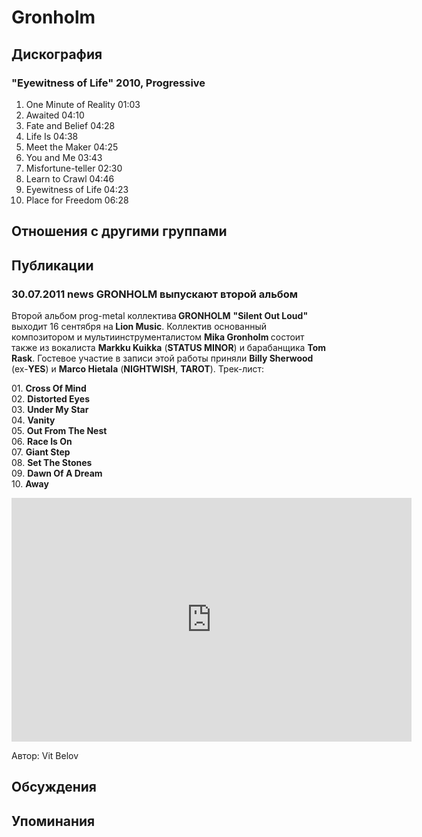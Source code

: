 # Gronholm



## Дискография

### "Eyewitness of Life" 2010, Progressive

1. One Minute of Reality  01:03    
2. Awaited  04:10  
3. Fate and Belief  04:28 
4. Life Is  04:38   
5. Meet the Maker  04:25    
6. You and Me  03:43 
7. Misfortune-teller  02:30
8. Learn to Crawl  04:46 
9. Eyewitness of Life  04:23 
10. Place for Freedom  06:28 


## Отношения с другими группами


## Публикации

### 30.07.2011 news GRONHOLM выпускают второй альбом

<P>Второй альбом prog-metal коллектива<STRONG> GRONHOLM</STRONG> <STRONG>"Silent Out Loud" </STRONG>выходит 16 сентября на<STRONG> Lion Music</STRONG>. Коллектив основанный композитором и мультиинструменталистом <STRONG>Mika Gronholm </STRONG>состоит также из вокалиста <STRONG>Markku Kuikka</STRONG> (<B>STATUS MINOR</B>) и барабанщика <STRONG>Tom Rask</STRONG>. Гостевое участие в записи этой работы приняли <STRONG>Billy Sherwood</STRONG> (ex-<B>YES</B>)&nbsp;и <B>Marco Hietala</B> (<B>NIGHTWISH</B>, <B>TAROT</B>). Трек-лист:</P>
<P>01. <B>Cross Of Mind</B><BR>02. <B>Distorted Eyes</B><BR>03. <B>Under My Star</B><BR>04. <B>Vanity</B><BR>05. <B>Out From The Nest</B><BR>06. <B>Race Is On</B><BR>07. <B>Giant Step</B><BR>08. <B>Set The Stones</B><BR>09. <B>Dawn Of A Dream</B><BR>10. <B>Away</B></P>
<P>
<CENTER><IFRAME src="http://www.youtube.com/embed/Z2hkcklnDD4" frameBorder=0 width=640 height=390 allowfullscreen></IFRAME>
<P></P></CENTER>
Автор: Vit Belov


## Обсуждения


## Упоминания

